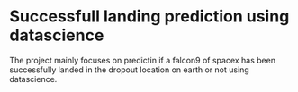 # Successfull landing prediction using datascience

The project mainly focuses on predictin if a falcon9 of spacex has been successfully landed in the dropout location on earth or not using datascience.
